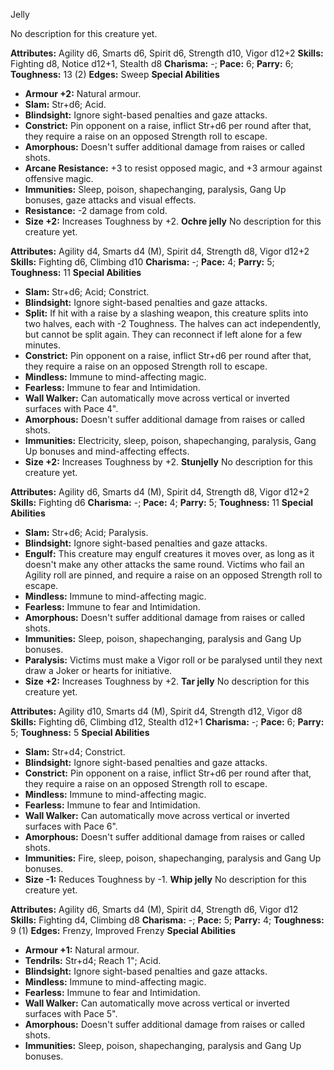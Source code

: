 Jelly

No description for this creature yet.

**Attributes:** Agility d6, Smarts d6, Spirit d6, Strength d10, Vigor
d12+2
**Skills:** Fighting d8, Notice d12+1, Stealth d8
**Charisma:** -; **Pace:** 6; **Parry:** 6; **Toughness:** 13 (2)
**Edges:** Sweep
**Special Abilities**
- **Armour +2:** Natural armour.
- **Slam:** Str+d6; Acid.
- **Blindsight:** Ignore sight-based penalties and gaze attacks.
- **Constrict:** Pin opponent on a raise, inflict Str+d6 per round after
that, they require a raise on an opposed Strength roll to escape.
- **Amorphous:** Doesn't suffer additional damage from raises or called
shots.
- **Arcane Resistance:** +3 to resist opposed magic, and +3 armour
against offensive magic.
- **Immunities:** Sleep, poison, shapechanging, paralysis, Gang Up
bonuses, gaze attacks and visual effects.
- **Resistance:** -2 damage from cold.
- **Size +2:** Increases Toughness by +2.
**Ochre jelly**
No description for this creature yet.

**Attributes:** Agility d4, Smarts d4 (M), Spirit d4, Strength d8, Vigor
d12+2
**Skills:** Fighting d6, Climbing d10
**Charisma:** -; **Pace:** 4; **Parry:** 5; **Toughness:** 11
**Special Abilities**
- **Slam:** Str+d6; Acid; Constrict.
- **Blindsight:** Ignore sight-based penalties and gaze attacks.
- **Split:** If hit with a raise by a slashing weapon, this creature
splits into two halves, each with -2 Toughness. The halves can act
independently, but cannot be split again. They can reconnect if left
alone for a few minutes.
- **Constrict:** Pin opponent on a raise, inflict Str+d6 per round after
that, they require a raise on an opposed Strength roll to escape.
- **Mindless:** Immune to mind-affecting magic.
- **Fearless:** Immune to fear and Intimidation.
- **Wall Walker:** Can automatically move across vertical or inverted
surfaces with Pace 4".
- **Amorphous:** Doesn't suffer additional damage from raises or called
shots.
- **Immunities:** Electricity, sleep, poison, shapechanging, paralysis,
Gang Up bonuses and mind-affecting effects.
- **Size +2:** Increases Toughness by +2.
**Stunjelly**
No description for this creature yet.

**Attributes:** Agility d6, Smarts d4 (M), Spirit d4, Strength d8, Vigor
d12+2
**Skills:** Fighting d6
**Charisma:** -; **Pace:** 4; **Parry:** 5; **Toughness:** 11
**Special Abilities**
- **Slam:** Str+d6; Acid; Paralysis.
- **Blindsight:** Ignore sight-based penalties and gaze attacks.
- **Engulf:** This creature may engulf creatures it moves over, as long
as it doesn't make any other attacks the same round. Victims who fail
an Agility roll are pinned, and require a raise on an opposed Strength
roll to escape.
- **Mindless:** Immune to mind-affecting magic.
- **Fearless:** Immune to fear and Intimidation.
- **Amorphous:** Doesn't suffer additional damage from raises or called
shots.
- **Immunities:** Sleep, poison, shapechanging, paralysis and Gang Up
bonuses.
- **Paralysis:** Victims must make a Vigor roll or be paralysed until
they next draw a Joker or hearts for initiative.
- **Size +2:** Increases Toughness by +2.
**Tar jelly**
No description for this creature yet.

**Attributes:** Agility d10, Smarts d4 (M), Spirit d4, Strength d12,
Vigor d8
**Skills:** Fighting d6, Climbing d12, Stealth d12+1
**Charisma:** -; **Pace:** 6; **Parry:** 5; **Toughness:** 5
**Special Abilities**
- **Slam:** Str+d4; Constrict.
- **Blindsight:** Ignore sight-based penalties and gaze attacks.
- **Constrict:** Pin opponent on a raise, inflict Str+d6 per round after
that, they require a raise on an opposed Strength roll to escape.
- **Mindless:** Immune to mind-affecting magic.
- **Fearless:** Immune to fear and Intimidation.
- **Wall Walker:** Can automatically move across vertical or inverted
surfaces with Pace 6".
- **Amorphous:** Doesn't suffer additional damage from raises or called
shots.
- **Immunities:** Fire, sleep, poison, shapechanging, paralysis and Gang
Up bonuses.
- **Size -1:** Reduces Toughness by -1.
**Whip jelly**
No description for this creature yet.

**Attributes:** Agility d6, Smarts d4 (M), Spirit d4, Strength d6, Vigor
d12
**Skills:** Fighting d4, Climbing d8
**Charisma:** -; **Pace:** 5; **Parry:** 4; **Toughness:** 9 (1)
**Edges:** Frenzy, Improved Frenzy
**Special Abilities**
- **Armour +1:** Natural armour.
- **Tendrils:** Str+d4; Reach 1"; Acid.
- **Blindsight:** Ignore sight-based penalties and gaze attacks.
- **Mindless:** Immune to mind-affecting magic.
- **Fearless:** Immune to fear and Intimidation.
- **Wall Walker:** Can automatically move across vertical or inverted
surfaces with Pace 5".
- **Amorphous:** Doesn't suffer additional damage from raises or called
shots.
- **Immunities:** Sleep, poison, shapechanging, paralysis and Gang Up
bonuses.

